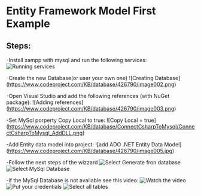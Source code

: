 ﻿# Entity Framework Model First Example

## Steps:
-Install xampp with mysql and run the following services:
![Running services](https://www.codeproject.com/KB/database/426790/image001.png)

-Create the new Database(or user your own one)
![Creating Database] (https://www.codeproject.com/KB/database/426790/image002.png)

-Open Visual Studio and add the following references (with NuGet package):
![Adding references] (https://www.codeproject.com/KB/database/426790/image003.png)

-Set MySql porperty Copy Local to true:
![Copy Local = true] (https://www.codeproject.com/KB/database/ConnectCsharpToMysql/ConnectCsharpToMysql_AddDLL.png)

-Add Entity data model into project:
![add ADO .NET Entity Data Model] (https://www.codeproject.com/KB/database/426790/image005.jpg)

-Follow the next steps of the wizzard
![Select Generate fron database](https://www.codeproject.com/KB/database/426790/image006.png)
![Select MySql Database](https://www.codeproject.com/KB/database/426790/image007.png)

-if the MySql Database is not available see this video:
![![Watch the video](https://raw.github.com/GabLeRoux/WebMole/master/ressources/WebMole_Youtube_Video.png)](https://www.youtube.com/watch?v=VT38Rw86v2M)
![Put your credentials](https://www.codeproject.com/KB/database/426790/image008.png)
![Select all tables](https://www.codeproject.co/mKB/database/426790/image009.png)



